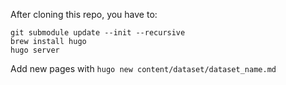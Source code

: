After cloning this repo, you have to:
```
git submodule update --init --recursive
brew install hugo
hugo server
```

Add new pages with `hugo new content/dataset/dataset_name.md`
